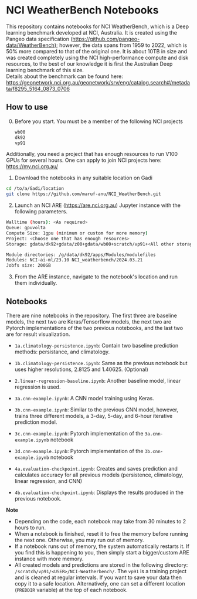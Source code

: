 # NCI WeatherBench Notebooks

This repository contains notebooks for NCI WeatherBench, which is a Deep learning benchmark developed at NCI, Australia. 
It is created using the Pangeo data specification (https://github.com/pangeo-data/WeatherBench); however, the data spans from 1959 to 2022, which is 50% more compared to that of the original one.
It is about 10TB in size and was created completely using the NCI high-performance compute and disk resources, to the best of our knowledge it is first the Australian Deep learning benchmark of this size.  
Details about the benchmark can be found here: https://geonetwork.nci.org.au/geonetwork/srv/eng/catalog.search#/metadata/f8295_5164_0873_0706  


## How to use 

0) Before you start.
    You must be a member of the following NCI projects
    ```bash
    wb00
    dk92
    vp91
    ```
Additionally, you need a project that has enough resources to run V100 GPUs for several hours. 
One can apply to join NCI projects here: https://my.nci.org.au/


1) Download the notebooks in any suitable location on Gadi 
```bash
cd /to/a/Gadi/location
git clone https://github.com/maruf-anu/NCI_WeatherBench.git
```

2) Launch an NCI ARE (https://are.nci.org.au) Jupyter instance with the following parameters. 
```bash
Walltime (hours): <As required>
Queue: gpuvolta
Compute Size: 1gpu (minimum or custom for more memory)
Project: <Choose one that has enough resources>
Storage: gdata/dk92+gdata/z00+gdata/wb00+scratch/vp91+<All other storage that you need>

Module directories: /g/data/dk92/apps/Modules/modulefiles
Modules: NCI-ai-ml/23.10 NCI_weatherbench/2024.03.21 
Jobfs size: 200GB
```
3) From the ARE instance, navigate to the notebook's location and run them individually.

## Notebooks

There are nine notebooks in the repository. The first three are baseline models, the next two are Keras/Tensorflow models, the next two are Pytorch implementations of the two previous notebooks, and the last two are for result visualization.  

- `1a.climatology-persistence.ipynb`: Contain two baseline prediction methods: persistance, and climatology.

- `1b.climatology-persistence.ipynb`: Same as the previous notebook but uses higher resolutions, 2.8125 and 1.40625. (Optional)

- `2.linear-regression-baseline.ipynb`: Another baseline model, linear regression is used.

- `3a.cnn-example.ipynb`: A CNN model training using Keras.

- `3b.cnn-example.ipynb`: Similar to the previous CNN model, however, trains three different models, a 3-day, 5-day, and 6-hour iterative prediction model.

- `3c.cnn-example.ipynb`: Pytorch implementation of the `3a.cnn-example.ipynb` notebook 

- `3d.cnn-example.ipynb`: Pytorch implementation of the `3b.cnn-example.ipynb` notebook 

- `4a.evaluation-checkpoint.ipynb`: Creates and saves prediction and calculates accuracy for all previous models (persistence, climatology, linear regression, and CNN)

- `4b.evaluation-checkpoint.ipynb`: Displays the results produced in the previous notebook.


**Note**
- Depending on the code, each notebook may take from 30 minutes to 2 hours to run. 
- When a notebook is finished, reset it to free the memory before running the next one. Otherwise, you may run out of memory.
- If a notebook runs out of memory, the system automatically restarts it. If you find this is happening to you, then simply start a bigger/custom ARE instance with more memory. 
- All created models and predictions are stored in the following directory: `/scratch/vp91/<USER>/NCI-Weatherbench/`. The `vp91` is a training project and is cleaned at regular intervals. If you want to save your data then copy it to a safe location. Alternatively, one can set a different location (`PREDDIR` variable) at the top of each notebook.